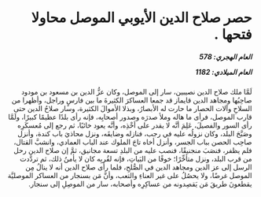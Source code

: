 <h1 dir="rtl">حصر صلاح الدين الأيوبي الموصل محاولا فتحها .</h1>

<h5 dir="rtl">العام الهجري:  578

العام الميلادي: 1182

</h5>

<p dir="rtl">لَمَّا ملك صلاح الدين نصيبين، سار إلى الموصل، وكان عزُّ الدين بن مسعود بن مودود صاحِبُها ومجاهد الدين قايماز قد جمعا العساكرَ الكثيرةَ ما بين فارسٍ وراجل، وأظهرا من السلاحِ وآلات الحصار ما حارت له الأبصارُ، وبذلا الأموالَ الكثيرة، وسار صلاحُ الدين حتى قارب الموصل، فرأى ما هاله وملأ صدرَه وصدور أصحابِه، فإنه رأى بلدًا عظيمًا كبيرًا، ولَمَّا رأى السور والفصيلَ، عَلِمَ أنَّه لا يقدر على أخْذِه، وأنَّه يعود خائبًا، ثم رجع إلى مُعسكَرِه وصَبَّحَ البلد، وكان نزولُه عليه في رجب، فنازله وضايقَه، ونزل محاذيَ باب كندة، وأنزل صاحِب الحصن بباب الجسر، وأنزل أخاه تاجَ الملوك عند الباب العمادي، وانشبَّ القتال، فلم يظفر، فنصَبَ منجنيقًا، فنصب عليه من البلدِ تسعة مجانيق، ثمَّ إن صلاح الدين رحل من قرب البلد، ونزل متأخِّرًا؛ خوفًا من البَياتِ، فإنه لقُربِه كان لا يأمنُ ذلك، ثم تردَّدت الرسل إلى عز الدين ومجاهد الدين في الصُّلحِ، فلما رأى صلاح الدين أنه لا ينالُ مِن الموصل غرضًا، ولا يحصُلُ على غير العناءِ والتعب، وأنَّ مَن بسنجار من العساكر الموصليَّة يقطعونَ طريقَ مَن يَقصِدونه من عساكِرِه وأصحابه، سار من الموصِلِ إلى سنجار.</p></br>

